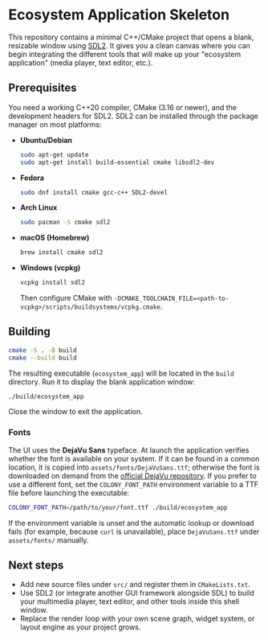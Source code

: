 # Ecosystem Application Skeleton

This repository contains a minimal C++/CMake project that opens a blank, resizable window using [SDL2](https://www.libsdl.org/). It gives you a clean canvas where you can begin integrating the different tools that will make up your "ecosystem application" (media player, text editor, etc.).

## Prerequisites

You need a working C++20 compiler, CMake (3.16 or newer), and the development headers for SDL2. SDL2 can be installed through the package manager on most platforms:

- **Ubuntu/Debian**
  ```bash
  sudo apt-get update
  sudo apt-get install build-essential cmake libsdl2-dev
  ```
- **Fedora**
  ```bash
  sudo dnf install cmake gcc-c++ SDL2-devel
  ```
- **Arch Linux**
  ```bash
  sudo pacman -S cmake sdl2
  ```
- **macOS (Homebrew)**
  ```bash
  brew install cmake sdl2
  ```
- **Windows (vcpkg)**
  ```powershell
  vcpkg install sdl2
  ```
  Then configure CMake with `-DCMAKE_TOOLCHAIN_FILE=<path-to-vcpkg>/scripts/buildsystems/vcpkg.cmake`.

## Building

```bash
cmake -S . -B build
cmake --build build
```

The resulting executable (`ecosystem_app`) will be located in the `build` directory. Run it to display the blank application window:

```bash
./build/ecosystem_app
```

Close the window to exit the application.

### Fonts

The UI uses the **DejaVu Sans** typeface. At launch the application verifies whether the font is available on your system. If it
can be found in a common location, it is copied into `assets/fonts/DejaVuSans.ttf`; otherwise the font is downloaded on demand
from the [official DejaVu repository](https://github.com/dejavu-fonts/dejavu-fonts). If you prefer to use a different font, set
the `COLONY_FONT_PATH` environment variable to a TTF file before launching the executable:

```bash
COLONY_FONT_PATH=/path/to/your/font.ttf ./build/ecosystem_app
```

If the environment variable is unset and the automatic lookup or download fails (for example, because `curl` is unavailable),
place `DejaVuSans.ttf` under `assets/fonts/` manually.

## Next steps

- Add new source files under `src/` and register them in `CMakeLists.txt`.
- Use SDL2 (or integrate another GUI framework alongside SDL) to build your multimedia player, text editor, and other tools inside this shell window.
- Replace the render loop with your own scene graph, widget system, or layout engine as your project grows.
